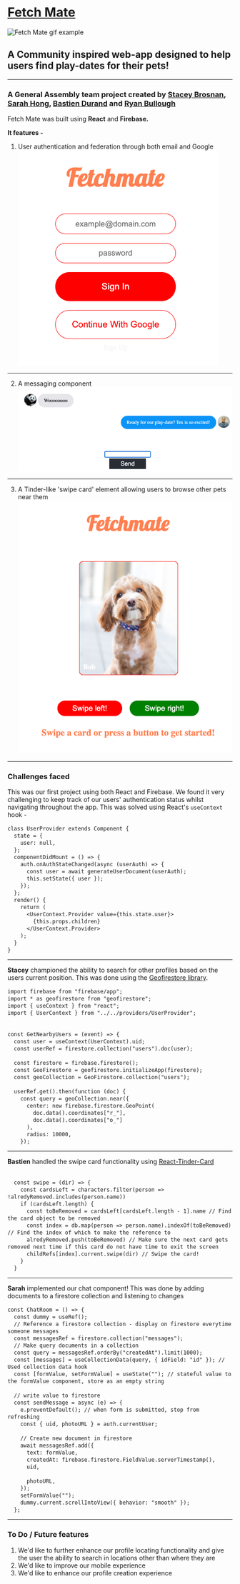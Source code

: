 # [Fetch Mate](https://test1-57cd1.web.app)

![Fetch Mate gif example](src/components/img/fetchmate.gif)

## A Community inspired web-app designed to help users find play-dates for their pets!

---

### A General Assembly team project created by [Stacey Brosnan](https://github.com/StaceyBros), [Sarah Hong](https://github.com/sarahhae), [Bastien Durand](https://github.com/BasilExpeditions) and [Ryan Bullough](https://github.com/rjbullough)

<!-- image here showing the home page? -->

Fetch Mate was built using **React** and **Firebase.**

**It features -**

1. User authentication and federation through both email and Google
   ![Fetch Mate Sign In](src/components/img/loginexample.png)

---

2. A messaging component
   ![Fetch Mate Chat](src/components/img/chatexample.png)

---

3. A Tinder-like 'swipe card' element allowing users to browse other pets near them
   ![Fetch Mate Swipe Card](src/components/img/swipeexample.png)

---

### Challenges faced

This was our first project using both React and Firebase. We found it very challenging to keep track of our users' authentication status whilst navigating throughout the app. This was solved using React's `useContext` hook -

```
class UserProvider extends Component {
  state = {
    user: null,
  };
  componentDidMount = () => {
    auth.onAuthStateChanged(async (userAuth) => {
      const user = await generateUserDocument(userAuth);
      this.setState({ user });
    });
  };
  render() {
    return (
      <UserContext.Provider value={this.state.user}>
        {this.props.children}
      </UserContext.Provider>
    );
  }
}
```

---

**Stacey** championed the ability to search for other profiles based on the users current position. This was done using the [Geofirestore library](https://geofirestore.com/).

```
import firebase from "firebase/app";
import * as geofirestore from "geofirestore";
import { useContext } from "react";
import { UserContext } from "../../providers/UserProvider";


const GetNearbyUsers = (event) => {
  const user = useContext(UserContext).uid;
  const userRef = firestore.collection("users").doc(user);

  const firestore = firebase.firestore();
  const GeoFirestore = geofirestore.initializeApp(firestore);
  const geoCollection = GeoFirestore.collection("users");

  userRef.get().then(function (doc) {
    const query = geoCollection.near({
      center: new firebase.firestore.GeoPoint(
        doc.data().coordinates["r_"],
        doc.data().coordinates["o_"]
      ),
      radius: 10000,
    });
```

---

**Bastien** handled the swipe card functionality using [React-Tinder-Card](https://www.npmjs.com/package/react-tinder-card)

```

  const swipe = (dir) => {
    const cardsLeft = characters.filter(person => !alredyRemoved.includes(person.name))
    if (cardsLeft.length) {
      const toBeRemoved = cardsLeft[cardsLeft.length - 1].name // Find the card object to be removed
      const index = db.map(person => person.name).indexOf(toBeRemoved) // Find the index of which to make the reference to
      alredyRemoved.push(toBeRemoved) // Make sure the next card gets removed next time if this card do not have time to exit the screen
      childRefs[index].current.swipe(dir) // Swipe the card!
    }
  }
```

---

**Sarah** implemented our chat component! This was done by adding documents to a firestore collection and listening to changes

```
const ChatRoom = () => {
  const dummy = useRef();
  // Reference a firestore collection - display on firestore everytime someone messages
  const messagesRef = firestore.collection("messages");
  // Make query documents in a collection
  const query = messagesRef.orderBy("createdAt").limit(1000);
  const [messages] = useCollectionData(query, { idField: "id" }); // Used collection data hook
  const [formValue, setFormValue] = useState(""); // stateful value to the formValue component, store as an empty string

  // write value to firestore
  const sendMessage = async (e) => {
    e.preventDefault(); // when form is submitted, stop from refreshing
    const { uid, photoURL } = auth.currentUser;

    // Create new document in firestore
    await messagesRef.add({
      text: formValue,
      createdAt: firebase.firestore.FieldValue.serverTimestamp(),
      uid,

      photoURL,
    });
    setFormValue("");
    dummy.current.scrollIntoView({ behavior: "smooth" });
  };
```

---

### To Do / Future features

1. We'd like to further enhance our profile locating functionality and give the user the ability to search in locations other than where they are
2. We'd like to improve our mobile experience
3. We'd like to enhance our profile creation experience
